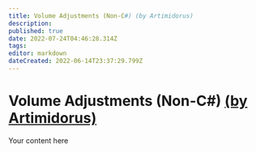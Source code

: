 ```yaml
---
title: Volume Adjustments (Non-C#) (by Artimidorus)
description: 
published: true
date: 2022-07-24T04:46:28.314Z
tags: 
editor: markdown
dateCreated: 2022-06-14T23:37:29.799Z
---
```


# Volume Adjustments (Non-C#) [(by Artimidorus)](https://www.twitch.tv/artimidorus)
Your content here